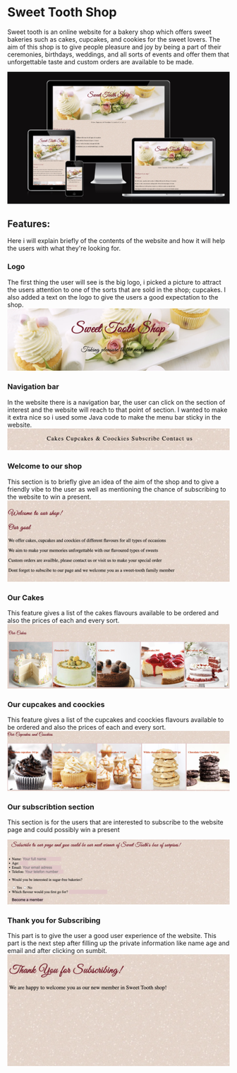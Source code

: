 # Sweet Tooth Shop

Sweet tooth is an online website for a bakery shop which offers sweet bakeries such as cakes, cupcakes, and cookies for the sweet lovers. The aim of this shop is to give people pleasure and joy by being a part of their ceremonies, birthdays, weddings, and all sorts of events and offer them that unforgettable taste and custom orders are available to be made. 

![image](https://raw.githubusercontent.com/Hebaabbas/sweet-tooth/main/ui.png)

## Features:
Here i will explain briefly of the contents of the website and how it will help the users with what they're looking for.

### Logo
The first thing the user will see is the big logo, i picked a picture to attract the users attention to one of the sorts that are sold in the shop; cupcakes. I also added a text on the logo to give the users a good expectation to the shop.
![image](https://raw.githubusercontent.com/Hebaabbas/sweet-tooth/main/logo.png)

### Navigation bar
In the website there is a navigation bar, the user can click on the section of interest and the website will reach to that point of section. I wanted to make it extra nice so i used some Java code to make the menu bar sticky in the website.
![image](https://raw.githubusercontent.com/Hebaabbas/sweet-tooth/main/menu.png)

### Welcome to our shop
This section is to briefly give an idea of the aim of the shop and to give a friendly vibe to the user as well as mentioning the chance of subscribing to the website to win a present.
![image](https://raw.githubusercontent.com/Hebaabbas/sweet-tooth/main/goal.png)

### Our Cakes
This feature gives a list of the cakes flavours available to be ordered and also the prices of each and every sort.
![image](https://raw.githubusercontent.com/Hebaabbas/sweet-tooth/main/cakes.png)

### Our cupcakes and coockies
This feature gives a list of the cupcakes and coockies flavours available to be ordered and also the prices of each and every sort.
![image](https://raw.githubusercontent.com/Hebaabbas/sweet-tooth/main/cup-coockies.png)

### Our subscribtion section
This section is for the users that are interested to subscribe to the website page and could possibly win a present

![image](https://raw.githubusercontent.com/Hebaabbas/sweet-tooth/main/subscribe.png)

### Thank you for Subscribing
This part is to give the user a good user experience of the website. This part is the next step after filling up the private information like name age and email and after clicking on sumbit.
![image](https://raw.githubusercontent.com/Hebaabbas/sweet-tooth/main/thanks.png)